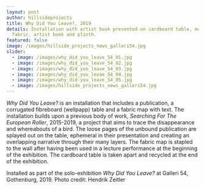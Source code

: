 ```yaml
---
layout: post
author: hillsideprojects
title: Why Did You Leave?, 2019
details: Installation with artist book presented on cardboard table, map on
  fabric, artist book and plinth.
featured: false
image: /images/hillside_projects_news_galleri54.jpg
slider:
  - image: /images/why_did_you_leave_54_01.jpg
  - image: /images/why_did_you_leave_54_02.jpg
  - image: /images/why_did_you_leave_54_03.jpg
  - image: /images/why_did_you_levae_54_04.jpg
  - image: /images/why_did-you_leave_54_05.jpg
  - image: /images/hillside_projects_news_galleri54.jpg
---
```

*Why Did You Leave?* is an installation that includes a publication, a corrugated fibreboard (wellpapp) table and a fabric map with text. The installation builds upon a previous body of work, *Searching For The European Roller*, 2015-2019,  a project that aims to trace the disappearance and whereabouts of a bird. The loose pages of the unbound publication are splayed out on the table, ephemeral in their presentation and creating an overlapping narrative through their many layers. The fabric map is stapled to the wall after having been used in a lecture performance at the beginning of the exhibition. The cardboard table is taken apart and recycled at the end of the exhibition. 

Installed as part of the solo-exhibition *Why Did You Leave?* at Galleri 54, Gothenburg, 2019. Photo credit: Hendrik Zeitler